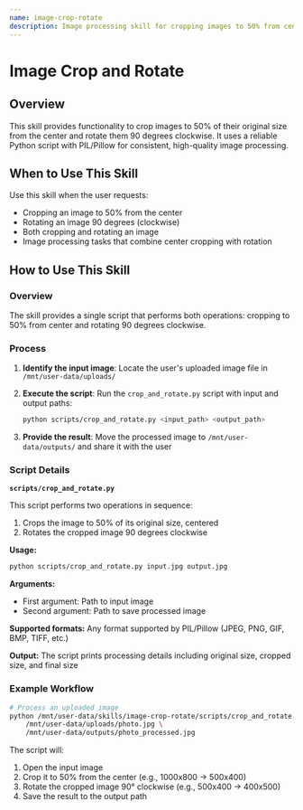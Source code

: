 ```yaml
---
name: image-crop-rotate
description: Image processing skill for cropping images to 50% from center and rotating them 90 degrees clockwise. This skill should be used when users request image cropping to center, image rotation, or both operations combined on image files.
---
```


# Image Crop and Rotate

## Overview

This skill provides functionality to crop images to 50% of their original size from the center and rotate them 90 degrees clockwise. It uses a reliable Python script with PIL/Pillow for consistent, high-quality image processing.

## When to Use This Skill

Use this skill when the user requests:
- Cropping an image to 50% from the center
- Rotating an image 90 degrees (clockwise)
- Both cropping and rotating an image
- Image processing tasks that combine center cropping with rotation

## How to Use This Skill

### Overview

The skill provides a single script that performs both operations: cropping to 50% from center and rotating 90 degrees clockwise.

### Process

1. **Identify the input image**: Locate the user's uploaded image file in `/mnt/user-data/uploads/`

2. **Execute the script**: Run the `crop_and_rotate.py` script with input and output paths:
   ```bash
   python scripts/crop_and_rotate.py <input_path> <output_path>
   ```

3. **Provide the result**: Move the processed image to `/mnt/user-data/outputs/` and share it with the user

### Script Details

**`scripts/crop_and_rotate.py`**

This script performs two operations in sequence:
1. Crops the image to 50% of its original size, centered
2. Rotates the cropped image 90 degrees clockwise

**Usage:**
```bash
python scripts/crop_and_rotate.py input.jpg output.jpg
```

**Arguments:**
- First argument: Path to input image
- Second argument: Path to save processed image

**Supported formats:** Any format supported by PIL/Pillow (JPEG, PNG, GIF, BMP, TIFF, etc.)

**Output:** The script prints processing details including original size, cropped size, and final size

### Example Workflow

```bash
# Process an uploaded image
python /mnt/user-data/skills/image-crop-rotate/scripts/crop_and_rotate.py \
    /mnt/user-data/uploads/photo.jpg \
    /mnt/user-data/outputs/photo_processed.jpg
```

The script will:
1. Open the input image
2. Crop it to 50% from the center (e.g., 1000x800 → 500x400)
3. Rotate the cropped image 90° clockwise (e.g., 500x400 → 400x500)
4. Save the result to the output path
